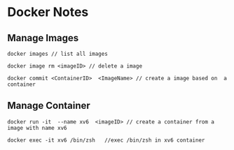 
# Docker Notes

## Manage Images 

```
docker images // list all images

docker image rm <imageID> // delete a image 

docker commit <ContainerID>  <ImageName> // create a image based on  a container 
```

## Manage Container 

```
docker run -it  --name xv6  <imageID> // create a container from a image with name xv6

docker exec -it xv6 /bin/zsh   //exec /bin/zsh in xv6 container

```
